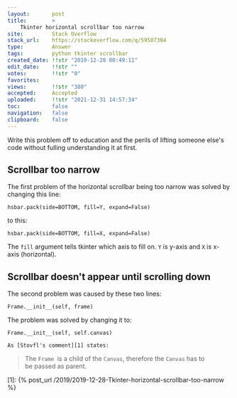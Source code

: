 ```yaml
---
layout:       post
title:        >
    Tkinter horizontal scrollbar too narrow
site:         Stack Overflow
stack_url:    https://stackoverflow.com/q/59507304
type:         Answer
tags:         python tkinter scrollbar
created_date: !!str "2019-12-28 00:49:11"
edit_date:    !!str ""
votes:        !!str "0"
favorites:    
views:        !!str "380"
accepted:     Accepted
uploaded:     !!str "2021-12-31 14:57:34"
toc:          false
navigation:   false
clipboard:    false
---
```


Write this problem off to education and the perils of lifting someone else's code without fulling understanding it at first.

## Scrollbar too narrow

The first problem of the horizontal scrollbar being too narrow was solved by changing this line:

``` 
hsbar.pack(side=BOTTOM, fill=Y, expand=False)

```

to this:

``` 
hsbar.pack(side=BOTTOM, fill=X, expand=False)

```

The `fill` argument tells tkinter which axis to fill on. `Y` is y-axis and `X` is x-axis (horizontal).

## Scrollbar doesn't appear until scrolling down

The second problem was caused by these two lines:

``` 
Frame.__init__(self, frame)

```

The problem was solved by changing it to:

``` 
Frame.__init__(self, self.canvas)

As [Stovfl's comment][1] states:
```


> The `Frame `is a child of the `Canvas`, therefore the `Canvas` has to  
> be passed as parent.  


  [1]: {% post_url /2019/2019-12-28-Tkinter-horizontal-scrollbar-too-narrow %}
